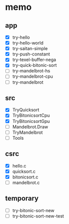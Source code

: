 memo
====

app
---

* [x] try-hello
* [x] try-hello-world
* [x] try-saitan-simple
* [x] try-push-constant
* [x] try-texel-buffer-nega
* [x] try-quick-bitonic-sort
* [ ] try-mandelbrot-hs
* [ ] try-mandelbrot-cpu
* [ ] try-mandelbrot

src
---

* [x] TryQuicksort
* [x] TryBitonicsortCpu
* [x] TryBitonicsortGpu
* [ ] Mandelbrot.Draw
* [ ] TryMandelbrot
* [ ] Tools

csrc
----

* [x] hello.c
* [x] quicksort.c
* [x] bitonicsort.c
* [ ] mandelbrot.c

temporary
---------

* [ ] try-bitonic-sort-new
* [ ] try-bitonic-sort-new-test
